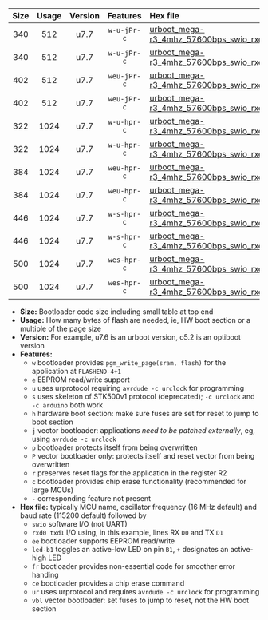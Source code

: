 |Size|Usage|Version|Features|Hex file|
|:-:|:-:|:-:|:-:|:--|
|340|512|u7.7|`w-u-jPr-c`|[urboot_mega-r3_4mhz_57600bps_swio_rxd2_txd3_led+b7_fr_ce_ur_vbl.hex](https://raw.githubusercontent.com/stefanrueger/urboot.hex/main/boards/mega-r3/fcpu_4mhz/57600_bps/urboot_mega-r3_4mhz_57600bps_swio_rxd2_txd3_led+b7_fr_ce_ur_vbl.hex)|
|340|512|u7.7|`w-u-jPr-c`|[urboot_mega-r3_4mhz_57600bps_swio_rxe0_txe1_led+b7_fr_ce_ur_vbl.hex](https://raw.githubusercontent.com/stefanrueger/urboot.hex/main/boards/mega-r3/fcpu_4mhz/57600_bps/urboot_mega-r3_4mhz_57600bps_swio_rxe0_txe1_led+b7_fr_ce_ur_vbl.hex)|
|402|512|u7.7|`weu-jPr-c`|[urboot_mega-r3_4mhz_57600bps_swio_rxd2_txd3_ee_led+b7_fr_ce_ur_vbl.hex](https://raw.githubusercontent.com/stefanrueger/urboot.hex/main/boards/mega-r3/fcpu_4mhz/57600_bps/urboot_mega-r3_4mhz_57600bps_swio_rxd2_txd3_ee_led+b7_fr_ce_ur_vbl.hex)|
|402|512|u7.7|`weu-jPr-c`|[urboot_mega-r3_4mhz_57600bps_swio_rxe0_txe1_ee_led+b7_fr_ce_ur_vbl.hex](https://raw.githubusercontent.com/stefanrueger/urboot.hex/main/boards/mega-r3/fcpu_4mhz/57600_bps/urboot_mega-r3_4mhz_57600bps_swio_rxe0_txe1_ee_led+b7_fr_ce_ur_vbl.hex)|
|322|1024|u7.7|`w-u-hpr-c`|[urboot_mega-r3_4mhz_57600bps_swio_rxd2_txd3_led+b7_fr_ce_ur.hex](https://raw.githubusercontent.com/stefanrueger/urboot.hex/main/boards/mega-r3/fcpu_4mhz/57600_bps/urboot_mega-r3_4mhz_57600bps_swio_rxd2_txd3_led+b7_fr_ce_ur.hex)|
|322|1024|u7.7|`w-u-hpr-c`|[urboot_mega-r3_4mhz_57600bps_swio_rxe0_txe1_led+b7_fr_ce_ur.hex](https://raw.githubusercontent.com/stefanrueger/urboot.hex/main/boards/mega-r3/fcpu_4mhz/57600_bps/urboot_mega-r3_4mhz_57600bps_swio_rxe0_txe1_led+b7_fr_ce_ur.hex)|
|384|1024|u7.7|`weu-hpr-c`|[urboot_mega-r3_4mhz_57600bps_swio_rxd2_txd3_ee_led+b7_fr_ce_ur.hex](https://raw.githubusercontent.com/stefanrueger/urboot.hex/main/boards/mega-r3/fcpu_4mhz/57600_bps/urboot_mega-r3_4mhz_57600bps_swio_rxd2_txd3_ee_led+b7_fr_ce_ur.hex)|
|384|1024|u7.7|`weu-hpr-c`|[urboot_mega-r3_4mhz_57600bps_swio_rxe0_txe1_ee_led+b7_fr_ce_ur.hex](https://raw.githubusercontent.com/stefanrueger/urboot.hex/main/boards/mega-r3/fcpu_4mhz/57600_bps/urboot_mega-r3_4mhz_57600bps_swio_rxe0_txe1_ee_led+b7_fr_ce_ur.hex)|
|446|1024|u7.7|`w-s-hpr-c`|[urboot_mega-r3_4mhz_57600bps_swio_rxd2_txd3_led+b7_fr_ce.hex](https://raw.githubusercontent.com/stefanrueger/urboot.hex/main/boards/mega-r3/fcpu_4mhz/57600_bps/urboot_mega-r3_4mhz_57600bps_swio_rxd2_txd3_led+b7_fr_ce.hex)|
|446|1024|u7.7|`w-s-hpr-c`|[urboot_mega-r3_4mhz_57600bps_swio_rxe0_txe1_led+b7_fr_ce.hex](https://raw.githubusercontent.com/stefanrueger/urboot.hex/main/boards/mega-r3/fcpu_4mhz/57600_bps/urboot_mega-r3_4mhz_57600bps_swio_rxe0_txe1_led+b7_fr_ce.hex)|
|500|1024|u7.7|`wes-hpr-c`|[urboot_mega-r3_4mhz_57600bps_swio_rxd2_txd3_ee_led+b7_fr_ce.hex](https://raw.githubusercontent.com/stefanrueger/urboot.hex/main/boards/mega-r3/fcpu_4mhz/57600_bps/urboot_mega-r3_4mhz_57600bps_swio_rxd2_txd3_ee_led+b7_fr_ce.hex)|
|500|1024|u7.7|`wes-hpr-c`|[urboot_mega-r3_4mhz_57600bps_swio_rxe0_txe1_ee_led+b7_fr_ce.hex](https://raw.githubusercontent.com/stefanrueger/urboot.hex/main/boards/mega-r3/fcpu_4mhz/57600_bps/urboot_mega-r3_4mhz_57600bps_swio_rxe0_txe1_ee_led+b7_fr_ce.hex)|

- **Size:** Bootloader code size including small table at top end
- **Usage:** How many bytes of flash are needed, ie, HW boot section or a multiple of the page size
- **Version:** For example, u7.6 is an urboot version, o5.2 is an optiboot version
- **Features:**
  + `w` bootloader provides `pgm_write_page(sram, flash)` for the application at `FLASHEND-4+1`
  + `e` EEPROM read/write support
  + `u` uses urprotocol requiring `avrdude -c urclock` for programming
  + `s` uses skeleton of STK500v1 protocol (deprecated); `-c urclock` and `-c arduino` both work
  + `h` hardware boot section: make sure fuses are set for reset to jump to boot section
  + `j` vector bootloader: applications *need to be patched externally*, eg, using `avrdude -c urclock`
  + `p` bootloader protects itself from being overwritten
  + `P` vector bootloader only: protects itself and reset vector from being overwritten
  + `r` preserves reset flags for the application in the register R2
  + `c` bootloader provides chip erase functionality (recommended for large MCUs)
  + `-` corresponding feature not present
- **Hex file:** typically MCU name, oscillator frequency (16 MHz default) and baud rate (115200 default) followed by
  + `swio` software I/O (not UART)
  + `rxd0 txd1` I/O using, in this example, lines RX `D0` and TX `D1`
  + `ee` bootloader supports EEPROM read/write
  + `led-b1` toggles an active-low LED on pin `B1`, `+` designates an active-high LED
  + `fr` bootloader provides non-essential code for smoother error handing
  + `ce` bootloader provides a chip erase command
  + `ur` uses urprotocol and requires `avrdude -c urclock` for programming
  + `vbl` vector bootloader: set fuses to jump to reset, not the HW boot section
